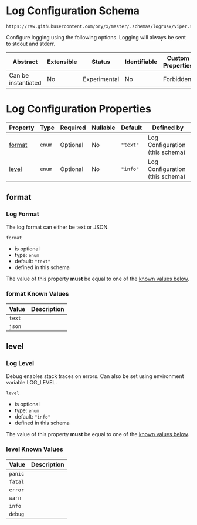 # Log Configuration Schema

```
https://raw.githubusercontent.com/ory/x/master/.schemas/logrusx/viper.schema.json
```

Configure logging using the following options. Logging will always be sent to stdout and stderr.

| Abstract            | Extensible | Status       | Identifiable | Custom Properties | Additional Properties | Defined In                                     |
| ------------------- | ---------- | ------------ | ------------ | ----------------- | --------------------- | ---------------------------------------------- |
| Can be instantiated | No         | Experimental | No           | Forbidden         | Forbidden             | [logrusx/viper.schema.json](viper.schema.json) |

# Log Configuration Properties

| Property          | Type   | Required | Nullable | Default  | Defined by                      |
| ----------------- | ------ | -------- | -------- | -------- | ------------------------------- |
| [format](#format) | `enum` | Optional | No       | `"text"` | Log Configuration (this schema) |
| [level](#level)   | `enum` | Optional | No       | `"info"` | Log Configuration (this schema) |

## format

### Log Format

The log format can either be text or JSON.

`format`

- is optional
- type: `enum`
- default: `"text"`
- defined in this schema

The value of this property **must** be equal to one of the [known values below](#format-known-values).

### format Known Values

| Value  | Description |
| ------ | ----------- |
| `text` |             |
| `json` |             |

## level

### Log Level

Debug enables stack traces on errors. Can also be set using environment variable LOG_LEVEL.

`level`

- is optional
- type: `enum`
- default: `"info"`
- defined in this schema

The value of this property **must** be equal to one of the [known values below](#level-known-values).

### level Known Values

| Value   | Description |
| ------- | ----------- |
| `panic` |             |
| `fatal` |             |
| `error` |             |
| `warn`  |             |
| `info`  |             |
| `debug` |             |
